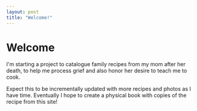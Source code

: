 ```yaml
---
layout: post
title: "Welcome!"
---
```


# Welcome

I'm starting a project to catalogue family recipes from my mom after her death, to help me
process grief and also honor her desire to teach me to cook.

Expect this to be incrementally updated with more recipes and photos as I have
time. Eventually I hope to create a physical book with copies of the recipe from this site!
